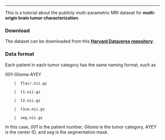 
-----------------------------------------

This is a tutorial about the publicly multi-parametric MRI dataset for **multi-origin brain tumor characterization**.

### Download 
The dataset can be downloaded from this **[Harvard Dataverse repository](https://doi.org/10.7910/DVN/KUUEWC)**. 


### Data format
Each patient in each tumor category has the same naming format, such as  

  001-Glioma-AYEY

        |  flair.nii.gz

        |  t1.nii.gz

        |  t2.nii.gz

        |  t1ce.nii.gz

        |  seg.nii.gz
   
In this case, *001* is the patient number, *Glioma* is the tumor category, *AYEY* is the center ID, and *seg* is the segmentation mask. 

